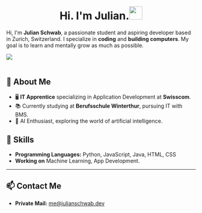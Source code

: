 
<h1 align="center"><b>Hi. I'm Julian.</b><img src="https://media.giphy.com/media/hvRJCLFzcasrR4ia7z/giphy.gif" width="35"></h1>

Hi, I'm **Julian Schwab**, a passionate student and aspiring developer based in Zurich, Switzerland. I specialize in **coding** and **building computers**. My goal is to learn and mentally grow as much as possible.

<img src="https://user-images.githubusercontent.com/73097560/115834477-dbab4500-a447-11eb-908a-139a6edaec5c.gif"><br><br>
## 🚀 About Me

- 🖥️ **IT Apprentice** specializing in Application Development at **Swisscom**.
- 📚 Currently studying at **Berufsschule Winterthur**, pursuing IT with BMS.
- 🤖 AI Enthusiast, exploring the world of artificial intelligence.

## 🔧 Skills

- **Programming Languages:** Python, JavaScript, Java, HTML, CSS
- **Working on** Machine Learning, App Development.

---

## 📫 Contact Me

- **Private Mail:** [me@julianschwab.dev](mailto\:me@julianschwab.dev)

